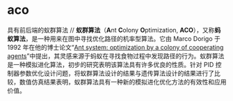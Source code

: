 # aco
具有前后端的蚁群算法 //
**蚁群算法**（**A**nt **C**olony **O**ptimization, **ACO**），又称**蚂蚁算法**，是一种用来在图中寻找优化路径的机率型算法。它由 Marco Dorigo 于 1992 年在他的博士论文“[Ant system: optimization by a colony of cooperating agents](http://ieeexplore.ieee.org/xpls/abs_all.jsp?arnumber=484436)”中提出，其灵感来源于蚂蚁在寻找食物过程中发现路径的行为。蚁群算法是一种模拟进化算法，初步的研究表明该算法具有许多优良的性质。针对 PID 控制器参数优化设计问题，将蚁群算法设计的结果与遗传算法设计的结果进行了比较，数值仿真结果表明，蚁群算法具有一种新的模拟进化优化方法的有效性和应用价值。   
